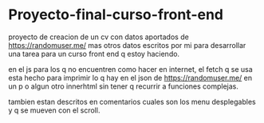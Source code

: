 # Proyecto-final-curso-front-end

proyecto de creacion de un cv con datos aportados de https://randomuser.me/ mas otros datos escritos por mi para desarrollar una tarea para un curso front end q estoy haciendo.

en el js para los q no encuentren como hacer en internet, el fetch q se usa esta hecho para imprimir lo q hay en el json de https://randomuser.me/ en un p o algun otro innerhtml 
sin tener q recurrir a funciones complejas.

tambien estan descritos en comentarios cuales son los menu desplegables y q se mueven con el scroll.
